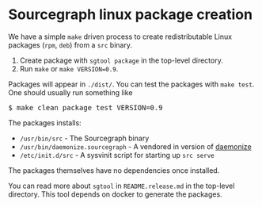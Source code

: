 # Sourcegraph linux package creation

We have a simple `make` driven process to create redistributable Linux
packages (`rpm`, `deb`) from a `src` binary.

1. Create package with `sgtool package` in the top-level directory.
1. Run `make` or `make VERSION=0.9`.

Packages will appear in `./dist/`. You can test the packages with
`make test`. One should usually run something like

<pre>
$ make clean package test VERSION=0.9
</pre>

The packages installs:

* `/usr/bin/src` - The Sourcegraph binary
* `/usr/bin/daemonize.sourcegraph` - A vendored in version of
  [daemonize](http://software.clapper.org/daemonize/)
* `/etc/init.d/src` - A sysvinit script for starting up `src serve`

The packages themselves have no dependencies once installed.

You can read more about `sgtool` in `README.release.md` in the top-level
directory. This tool depends on docker to generate the packages.
